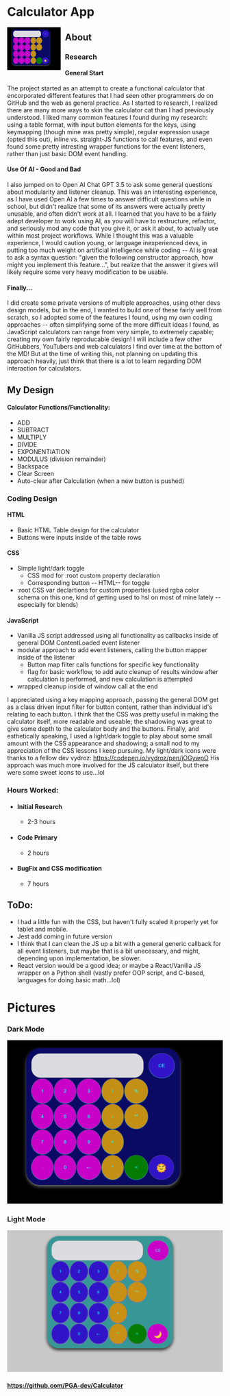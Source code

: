 # Calculator App

<img src="darkFinal.png"
     alt="Dark Mode Picture"
     style="float: left; margin-right: 10px; width: 125px; height: 100px" />

## About

### Research

#### General Start
The project started as an attempt to create a functional calculator that encorporated different features that I had seen other programmers do on GitHub and the web as general practice. As I started to research, I realized there are many more ways to skin the calculator cat than I had previously understood. I liked many common features I found during my research: using a table format, with input button elements for the keys, using keymapping (though mine was pretty simple), regular expression usage (opted this out), inline vs. straight-JS functions to call features, and even found some pretty intresting wrapper functions for the event listeners, rather than just basic DOM event handling. 

#### Use Of AI - Good and Bad
I also jumped on to Open AI Chat GPT 3.5 to ask some general questions about modularity and listener cleanup. This was an interesting experience, as I have used Open AI a few times to answer difficult questions while in school, but didn't realize that some of its answers were actually pretty unusable, and often didn't work at all. I learned that you have to be a fairly adept developer to work using AI, as you will have to restructure, refactor, and seriously mod any code that you give it, or ask it about, to actually use within most project workflows. While I thought this was a valuable experience, I would caution young, or language inexperienced devs, in putting too much weight on artificial intelligence while coding -- AI is great to ask a syntax question: "given the following constructor approach, how might you implement this feature...", but realize that the answer it gives will likely require some very heavy modification to be usable.

#### Finally...
I did create some private versions of multiple approaches, using other devs design models, but in the end, I wanted to build one of these fairly well from scratch, so I adopted some of the features I found, using my own coding approaches -- often simplifying some of the more difficult ideas I found, as JavaScript calculators can range from very simple, to extremely capable; creating my own fairly reproducable design! I will include a few other GitHubbers, YouTubers and web calculators I find over time at the bottom of the MD! But at the time of writing this, not planning on updating this approach heavily, just think that there is a lot to learn regarding DOM interaction for calculators.

## My Design

#### Calculator Functions/Functionality:
- ADD
- SUBTRACT
- MULTIPLY
- DIVIDE
- EXPONENTIATION
- MODULUS (division remainder)
- Backspace
- Clear Screen
- Auto-clear after Calculation (when a new button is pushed)

### Coding Design
#### HTML
- Basic HTML Table design for the calculator
- Buttons were inputs inside of the table rows

#### CSS
- Simple light/dark toggle
    - CSS mod for :root custom property declaration
    - Corresponding button -- HTML-- for toggle
- :root CSS var declartions for custom properties (used rgba color schema on this one, kind of getting used to hsl on most of mine lately -- especially for blends)

#### JavaScript
- Vanilla JS script addressed using all functionality as callbacks inside of general DOM ContentLoaded event listener
- modular approach to add event listeners, calling the button mapper inside of the listener
    - Button map filter calls functions for specific key functionality
    - flag for basic workflow, to add auto cleanup of results window after calculation is performed, and new calculation is attempted
- wrapped cleanup inside of window call at the end

I appreciated using a key mapping approach, passing the general DOM get as a class driven input filter for button content, rather than individual id's relating to each button. I think that the CSS was pretty useful in making the calculator itself, more readable and useable; the shadowing was great to give some depth to the calculator body and the buttons. 
Finally, and esthetically speaking, I used a light/dark toggle to play about some small amount with the CSS appearance and shadowing; a small nod to my appreciation of the CSS lessons I keep pursuing. My light/dark icons were thanks to a fellow dev vydroz: https://codepen.io/vydroz/pen/jOGywpO His approach  was much more involved for the JS calculator itself, but there were some sweet icons to use...lol 
    

### Hours Worked:
- #### Initial Research
    - 2-3 hours
- #### Code Primary
    - 2 hours
- #### BugFix and CSS modification
    - 7 hours

## ToDo:
- I had a little fun with the CSS, but haven't fully scaled it properly yet for tablet and mobile.
- Jest add coming in future version
-  I think that I can clean the JS up a bit with a general generic callback for all event listeners, but maybe that is a bit unecessary, and might, depending upon implementation, be slower.
- React version would be a good idea; or maybe a React/Vanilla JS wrapper on a Python shell (vastly prefer OOP script, and C-based, languages for doing basic math...lol)

# Pictures
### Dark Mode
![darkFinal picture](/darkFinal.png "Dark mode picture")

### Light Mode
![lightFinal picture](/lightFinal.png "Light mode picture")


#### https://github.com/PGA-dev/Calculator